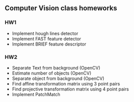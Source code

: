## Computer Vision class homeworks

### HW1
* Implement hough lines detector
* Implement FAST feature detector
* Implement BRIEF feature descriptor

### HW2
* Separate Text from background (OpenCV)
* Estimate number of objects (OpenCV)
* Separate object from background (OpenCV)
* Find affine transformation matrix using 3 point pairs
* Find projective transformation matrix using 4 point pairs
* Implement PatchMatch 
